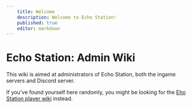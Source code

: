 ```yaml
---
    title: Welcome
    description: Welcome to Echo Station!
    published: true
    editor: markdown
---
```


# Echo Station: Admin Wiki

This wiki is aimed at administrators of Echo Station, both the ingame servers and Discord server.

If you've found yourself here randomly, you might be looking for the [Eho Station player wiki](https://wiki.echo-station.org/) instead.